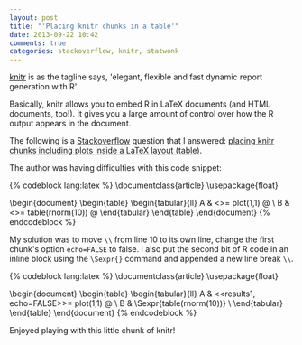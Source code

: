 ```yaml
---
layout: post
title: "'Placing knitr chunks in a table'"
date: 2013-09-22 10:42
comments: true
categories: stackoverflow, knitr, statwonk 
---
```


[knitr](yihui.name/knitr/) is as the tagline says, 'elegant, flexible and fast dynamic report generation with R'.

Basically, knitr allows you to embed R in LaTeX documents (and HTML documents, too!).  It gives you a large amount of control over how the R output appears in the document.

The following is a [Stackoverflow](http://stackoveflow.com) question
that I answered: [placing knitr chunks including plots inside a LaTeX layout (table)](http://stackoverflow.com/questions/18936330/placing-knitr-chunks-including-plots-inside-a-latex-layout-table/18937206#18937206).

The author was having difficulties with this code snippet:

{% codeblock lang:latex %}
\documentclass{article}
\usepackage{float}

\begin{document}
  \begin{table}
    \begin{tabular}{ll}
    A & 
    <<results1>>=
    plot(1,1)
    @ \\
    B & 
    <<results2>>=
    table(rnorm(10))
    @
    \end{tabular}
  \end{table}
\end{document}
{% endcodeblock %}

My solution was to move `\\` from line 10 to its own line, change the first chunk's option `echo=FALSE` to false. I also put the second bit of R code in an inline block using the `\Sexpr{}` command and appended a new line break `\\`.

{% codeblock lang:latex %}
\documentclass{article}
\usepackage{float}

\begin{document}
  \begin{table}
    \begin{tabular}{ll}
    A & 
    <<results1, echo=FALSE>>=
    plot(1,1)
    @ 
    \\
    B & \Sexpr{table(rnorm(10))}
    \\
    \end{tabular}
  \end{table}
\end{document}
{% endcodeblock %}

Enjoyed playing with this little chunk of knitr!
